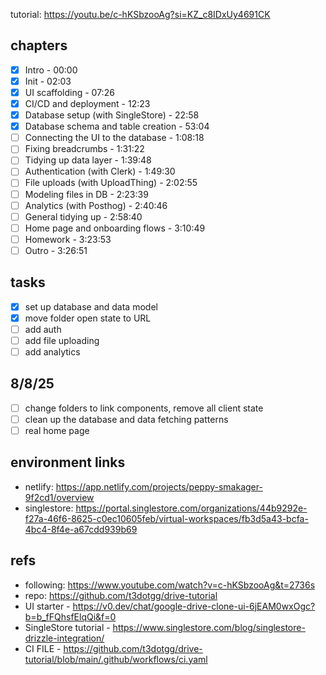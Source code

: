 tutorial: https://youtu.be/c-hKSbzooAg?si=KZ_c8IDxUy4691CK

## chapters

- [x] Intro - 00:00
- [x] Init - 02:03
- [x] UI scaffolding - 07:26
- [x] CI/CD and deployment - 12:23
- [x] Database setup (with SingleStore) - 22:58
- [x] Database schema and table creation - 53:04
- [ ] Connecting the UI to the database - 1:08:18
- [ ] Fixing breadcrumbs - 1:31:22
- [ ] Tidying up data layer - 1:39:48
- [ ] Authentication (with Clerk) - 1:49:30
- [ ] File uploads (with UploadThing) - 2:02:55
- [ ] Modeling files in DB - 2:23:39
- [ ] Analytics (with Posthog) - 2:40:46
- [ ] General tidying up - 2:58:40
- [ ] Home page and onboarding flows - 3:10:49
- [ ] Homework - 3:23:53
- [ ] Outro - 3:26:51

## tasks

- [x] set up database and data model
- [x] move folder open state to URL
- [ ] add auth
- [ ] add file uploading
- [ ] add analytics

## 8/8/25

- [ ] change folders to link components, remove all client state
- [ ] clean up the database and data fetching patterns
- [ ] real home page

## environment links

- netlify: https://app.netlify.com/projects/peppy-smakager-9f2cd1/overview
- singlestore: https://portal.singlestore.com/organizations/44b9292e-f27a-46f6-8625-c0ec10605feb/virtual-workspaces/fb3d5a43-bcfa-4bc4-8f4e-a67cdd939b69

## refs

- following: https://www.youtube.com/watch?v=c-hKSbzooAg&t=2736s
- repo: https://github.com/t3dotgg/drive-tutorial
- UI starter - https://v0.dev/chat/google-drive-clone-ui-6jEAM0wxOgc?b=b_fFQhsfElqQi&f=0
- SingleStore tutorial - https://www.singlestore.com/blog/singlestore-drizzle-integration/
- CI FILE - https://github.com/t3dotgg/drive-tutorial/blob/main/.github/workflows/ci.yaml

